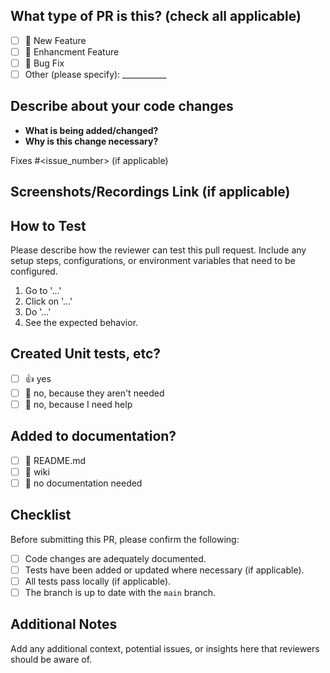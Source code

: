 ## What type of PR is this? (check all applicable)
- [ ] 🍕 New Feature
- [ ] 🎨 Enhancment Feature
- [ ] 🐛 Bug Fix
- [ ] Other (please specify): ___________
## Describe about your code changes
- **What is being added/changed?**
- **Why is this change necessary?**
<!-- 
Please do not leave this blank 
This PR [adds/removes/fixes/replaces] the [feature/bug/etc]. 
-->
Fixes #<issue_number> (if applicable)
<!-- 
Please use this format link issue numbers: Fixes #123
-->
## Screenshots/Recordings Link (if applicable)
<!-- Visual changes require screenshots -->

## How to Test
Please describe how the reviewer can test this pull request. Include any setup steps, configurations, or environment variables that need to be configured.
1. Go to '...'
2. Click on '...'
3. Do '...'
4. See the expected behavior.
## Created Unit tests, etc?
- [ ] 👍 yes
- [ ] 🙅 no, because they aren't needed
- [ ] 🙋 no, because I need help
## Added to documentation?
- [ ] 📜 README.md
- [ ] 📕 wiki
- [ ] 🙅 no documentation needed

## Checklist

Before submitting this PR, please confirm the following:

- [ ] Code changes are adequately documented.
- [ ] Tests have been added or updated where necessary (if applicable).
- [ ] All tests pass locally (if applicable).
- [ ] The branch is up to date with the `main` branch.

## Additional Notes
Add any additional context, potential issues, or insights here that reviewers should be aware of.
